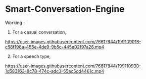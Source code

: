 # Smart-Conversation-Engine


Working :

1. For a casual conversation,

https://user-images.githubusercontent.com/76617844/199109018-c58f198a-455e-4de9-9b5c-445e02f97a26.mp4


2. For a speech type,




https://user-images.githubusercontent.com/76617844/199110930-1d583163-8c78-474c-adc3-55ac5cd4461c.mp4

